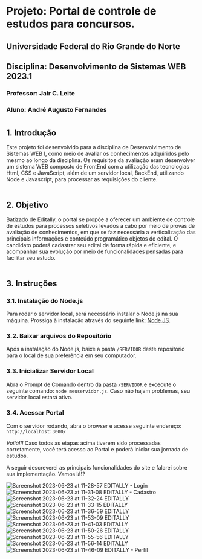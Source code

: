 # Projeto: Portal de controle de estudos para concursos.

## Universidade Federal do Rio Grande do Norte
## Disciplina: Desenvolvimento de Sistemas WEB 2023.1
### Professor: Jair C. Leite
### Aluno: André Augusto Fernandes
#
## 1. Introdução
Este projeto foi desenvolvido para a disciplina de Desenvolvimento de Sistemas WEB I, como meio de avaliar os conhecimentos adquiridos pelo mesmo ao longo da disciplina.
Os requisitos da avaliação eram desenvolver um sistema WEB composto de FrontEnd com a utilização das tecnologias Html, CSS e JavaScript, além de um servidor local, BackEnd, utilizando Node e Javascript, para processar as requisições do cliente.
<br><br>

## 2. Objetivo
Batizado de Editally, o portal se propõe a oferecer um ambiente de controle de estudos para processos seletivos levados a cabo por meio de provas de avaliação de conhecimentos, em que se faz necessária a verticalização das principais informações e conteúdo programático objetos do edital. O candidato poderá cadastrar seu edital de forma rápida e eficiente, e acompanhar sua evolução por meio de funcionalidades pensadas para facilitar seu estudo.
<br><br>

## 3. Instruções
### 3.1. Instalação do Node.js
Para rodar o servidor local, será necessário instalar o Node.js na sua máquina. Prossiga à instalação através do seguinte link: [Node JS](https://nodejs.org/en).

### 3.2. Baixar arquivos do Repositório
Após a instalação do Node.js, baixe a pasta `/SERVIDOR` deste repositório para o local de sua preferência em seu computador.

### 3.3. Inicializar Servidor Local
Abra o Prompt de Comando dentro da pasta `/SERVIDOR` e excecute o seguinte comando: `node meuservidor.js`. Caso não hajam problemas, seu servidor local estará ativo.

### 3.4. Acessar Portal
Com o servidor rodando, abra o browser e acesse seguinte endereço: `http://localhost:3000/`

*Voilá!!!* Caso todos as etapas acima tiverem sido processadas corretamente, você terá acesso ao Portal e poderá iniciar sua jornada de estudos.

A seguir descreverei as principais funcionalidades do site e falarei sobre sua implementação. Vamos lá!?




![Screenshot 2023-06-23 at 11-28-57 EDITALLY - Login](https://github.com/andrefernandeslp1/Projeto-WEB1-Enviar/assets/92834067/69270ed7-34f7-4469-b80d-7472eb630728)
![Screenshot 2023-06-23 at 11-31-08 EDITALLY - Cadastro](https://github.com/andrefernandeslp1/Projeto-WEB1-Enviar/assets/92834067/8dacf754-3191-4010-8d23-019e32d92502)
![Screenshot 2023-06-23 at 11-32-24 EDITALLY](https://github.com/andrefernandeslp1/Projeto-WEB1-Enviar/assets/92834067/b1076b19-c991-499e-83b2-3190ed98c0cf)
![Screenshot 2023-06-23 at 11-33-15 EDITALLY](https://github.com/andrefernandeslp1/Projeto-WEB1-Enviar/assets/92834067/8fdad165-1e03-4a57-ad6d-21d73b686a33)
![Screenshot 2023-06-23 at 11-36-59 EDITALLY](https://github.com/andrefernandeslp1/Projeto-WEB1-Enviar/assets/92834067/66eb9d82-3cd9-4be1-8a46-e08e6f930171)
![Screenshot 2023-06-23 at 11-53-09 EDITALLY](https://github.com/andrefernandeslp1/Projeto-WEB1-Enviar/assets/92834067/3f4ace4a-144c-46df-93fe-f8bfbe8f3d61)
![Screenshot 2023-06-23 at 11-41-03 EDITALLY](https://github.com/andrefernandeslp1/Projeto-WEB1-Enviar/assets/92834067/dce18975-43c7-4bae-8ef8-70274ff20c1b)
![Screenshot 2023-06-23 at 11-50-26 EDITALLY](https://github.com/andrefernandeslp1/Projeto-WEB1-Enviar/assets/92834067/5cdb1142-d0e6-42cb-acaa-e0261a047967)
![Screenshot 2023-06-23 at 11-55-56 EDITALLY](https://github.com/andrefernandeslp1/Projeto-WEB1-Enviar/assets/92834067/0391d55a-4047-4fdc-a8e3-447ca2e98dc3)
![Screenshot 2023-06-23 at 11-56-14 EDITALLY](https://github.com/andrefernandeslp1/Projeto-WEB1-Enviar/assets/92834067/709fec0c-38e5-47f7-8f1d-56b73e44319d)
![Screenshot 2023-06-23 at 11-46-09 EDITALLY - Perfil](https://github.com/andrefernandeslp1/Projeto-WEB1-Enviar/assets/92834067/a23cc655-7f74-4311-abeb-c859802edc85)
